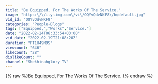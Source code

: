 ```yaml
---
title: "Be Equipped, For The Works Of The Service."
image: "https:\/\/i.ytimg.com\/vi\/OQYvQdvNKF8\/hqdefault.jpg"
vid_id: "OQYvQdvNKF8"
categories: "People-Blogs"
tags: ["Equipped,","Works","Service."]
date: "2022-02-24T06:33:54+03:00"
vid_date: "2022-02-19T21:08:20Z"
duration: "PT1H49M9S"
viewcount: "646"
likeCount: "28"
dislikeCount: ""
channel: "Shekhinahglory TV"
---
```

{% raw %}Be Equipped, For The Works Of The Service. {% endraw %}

